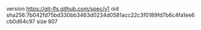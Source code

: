 version https://git-lfs.github.com/spec/v1
oid sha256:7b042fd75bd330bb3463d0234d0581acc22c3f0189fd7b6c4fa1ee6cb0d64c97
size 807
